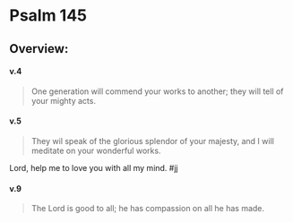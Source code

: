 # Psalm 145

## Overview:

#### v.4
>One generation will commend your works to another; they will tell of your mighty acts.

#### v.5
>They wil speak of the glorious splendor of your majesty, and I will meditate on your wonderful works.

Lord, help me to love you with all my mind.
#jj 

#### v.9
>The Lord is good to all; he has compassion on all he has made.





